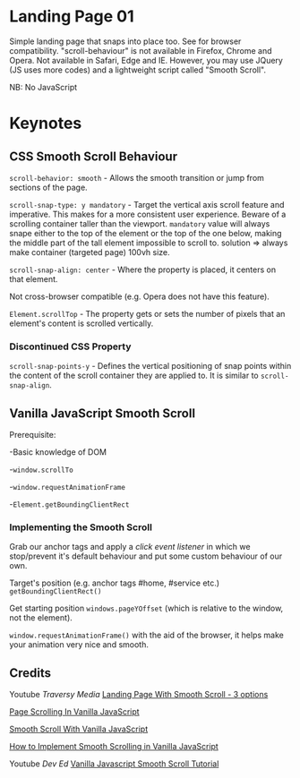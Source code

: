 # Landing Page 01

Simple landing page that snaps into place too.
See for browser compatibility.
"scroll-behaviour" is not available in Firefox, Chrome and Opera. Not available in Safari, Edge and IE. However, you may use JQuery (JS uses more codes) and a lightweight script called "Smooth Scroll".

NB: No JavaScript

# Keynotes

## CSS Smooth Scroll Behaviour

`scroll-behavior: smooth` - Allows the smooth transition or jump from sections of the page.

`scroll-snap-type: y mandatory` - Target the vertical axis scroll feature and imperative. This makes for a more consistent user experience. Beware of a scrolling container taller than the viewport. `mandatory` value will always snape either to the top of the element or the top of the one below, making the middle part of the tall element impossible to scroll to. solution => always make container (targeted page) 100vh size.

`scroll-snap-align: center` - Where the property is placed, it centers on that element.

Not cross-browser compatible (e.g. Opera does not have this feature).

`Element.scrollTop` - The property gets or sets the number of pixels that an element's content is scrolled vertically.

### Discontinued CSS Property

`scroll-snap-points-y` - Defines the vertical positioning of snap points within the content of the scroll container they are applied to. It is similar to `scroll-snap-align`.

## Vanilla JavaScript Smooth Scroll

Prerequisite:

-Basic knowledge of DOM

-`window.scrollTo`

-`window.requestAnimationFrame`

-`Element.getBoundingClientRect`

### Implementing the Smooth Scroll

Grab our anchor tags and apply a _click event listener_ in which we stop/prevent it's default behaviour and put some custom behaviour of our own.

Target's position (e.g. anchor tags #home, #service etc.) `getBoundingClientRect()`

Get starting position `windows.pageYOffset` (which is relative to the window, not the element).

`window.requestAnimationFrame()` with the aid of the browser, it helps make your animation very nice and smooth.


## Credits

Youtube _Traversy Media_ [Landing Page With Smooth Scroll - 3 options](https://youtu.be/y9nlfqT4s9s)

[Page Scrolling In Vanilla JavaScript](https://pawelgrzybek.com/page-scroll-in-vanilla-javascript/)

[Smooth Scroll With Vanilla JavaScript](https://medium.com/@gurjitmehta/smooth-scroll-with-javascript-571283e9a3cd)

[How to Implement Smooth Scrolling in Vanilla JavaScript](https://www.sitepoint.com/smooth-scrolling-vanilla-javascript/)

Youtube _Dev Ed_ [Vanilla Javascript Smooth Scroll Tutorial](https://youtu.be/oUSvlrDTLi4)
